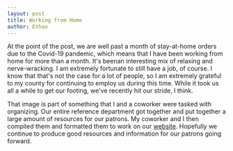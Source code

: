 ```yaml
---
layout: post
title: Working from Home
author: Ethan
---
```


<p> At the point of the post, we are well past a month of stay-at-home orders
due to the Covid-19 pandemic, which means that I have been working from home for more 
than a month. It's beenan interesting mix of relaxing and nerve-wracking. I am 
extremely fortunate to still have a job, of course. I know that that's not the case 
for a lot of people, so I am extremely grateful to my county for continuing to 
employ us during this time. While it took us all a while to get our footing, we've 
recently hit our stride, I think.</p>

<amp-img src="{{ site.baseurl }}assets/images/covidres.png" width="1" height="1.1" layout="responsive" alt="" class="mb3"></amp-img>

<p> That image is part of something that I and a coworker were tasked with organizing.
Our entire reference department got together and put together a large amount of 
resources for our patrons. My coworker and I then compiled them and formatted them to 
work on our <a href="http://library.booksite.com/7309/nl/?list=CNL1&group=EB56">website</a>.
Hopefully we continue to produce good resources and information for our patrons
going forward. </p> 